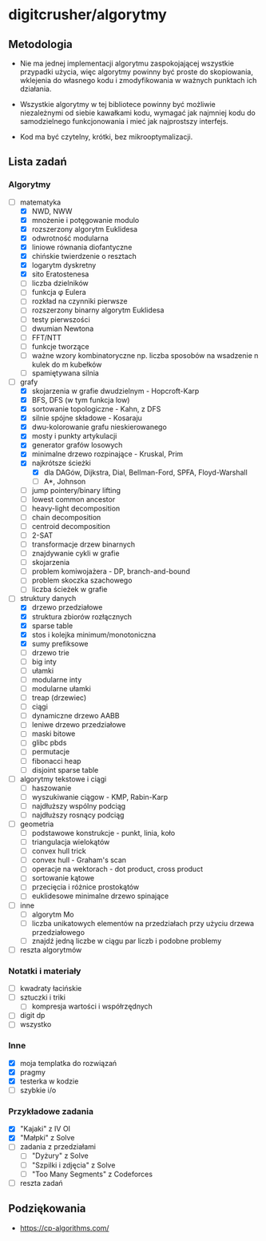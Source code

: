 # digitcrusher/algorytmy

## Metodologia

- Nie ma jednej implementacji algorytmu zaspokojającej wszystkie przypadki użycia, więc algorytmy powinny być proste do skopiowania, wklejenia do własnego kodu i zmodyfikowania w ważnych punktach ich działania.

- Wszystkie algorytmy w tej bibliotece powinny być możliwie niezależnymi od siebie kawałkami kodu, wymagać jak najmniej kodu do samodzielnego funkcjonowania i mieć jak najprostszy interfejs.

- Kod ma być czytelny, krótki, bez mikrooptymalizacji.

## Lista zadań

### Algorytmy

- [ ] matematyka
  - [x] NWD, NWW
  - [x] mnożenie i potęgowanie modulo
  - [x] rozszerzony algorytm Euklidesa
  - [x] odwrotność modularna
  - [x] liniowe równania diofantyczne
  - [x] chińskie twierdzenie o resztach
  - [x] logarytm dyskretny
  - [x] sito Eratostenesa
  - [ ] liczba dzielników
  - [ ] funkcja φ Eulera
  - [ ] rozkład na czynniki pierwsze
  - [ ] rozszerzony binarny algorytm Euklidesa
  - [ ] testy pierwszości
  - [ ] dwumian Newtona
  - [ ] FFT/NTT
  - [ ] funkcje tworzące
  - [ ] ważne wzory kombinatoryczne np. liczba sposobów na wsadzenie n kulek do m kubełków
  - [ ] spamiętywana silnia
- [ ] grafy
  - [x] skojarzenia w grafie dwudzielnym - Hopcroft-Karp
  - [x] BFS, DFS (w tym funkcja low)
  - [x] sortowanie topologiczne - Kahn, z DFS
  - [x] silnie spójne składowe - Kosaraju
  - [x] dwu-kolorowanie grafu nieskierowanego
  - [x] mosty i punkty artykulacji
  - [x] generator grafów losowych
  - [x] minimalne drzewo rozpinające - Kruskal, Prim
  - [x] najkrótsze ścieżki
    - [x] dla DAGów, Dijkstra, Dial, Bellman-Ford, SPFA, Floyd-Warshall
    - [ ] A*, Johnson
  - [ ] jump pointery/binary lifting
  - [ ] lowest common ancestor
  - [ ] heavy-light decomposition
  - [ ] chain decomposition
  - [ ] centroid decomposition
  - [ ] 2-SAT
  - [ ] transformacje drzew binarnych
  - [ ] znajdywanie cykli w grafie
  - [ ] skojarzenia
  - [ ] problem komiwojażera - DP, branch-and-bound
  - [ ] problem skoczka szachowego
  - [ ] liczba ścieżek w grafie
- [ ] struktury danych
  - [x] drzewo przedziałowe
  - [x] struktura zbiorów rozłącznych
  - [x] sparse table
  - [x] stos i kolejka minimum/monotoniczna
  - [x] sumy prefiksowe
  - [ ] drzewo trie
  - [ ] big inty
  - [ ] ułamki
  - [ ] modularne inty
  - [ ] modularne ułamki
  - [ ] treap (drzewiec)
  - [ ] ciągi
  - [ ] dynamiczne drzewo AABB
  - [ ] leniwe drzewo przedziałowe
  - [ ] maski bitowe
  - [ ] glibc pbds
  - [ ] permutacje
  - [ ] fibonacci heap
  - [ ] disjoint sparse table
- [ ] algorytmy tekstowe i ciągi
  - [ ] haszowanie
  - [ ] wyszukiwanie ciągow - KMP, Rabin-Karp
  - [ ] najdłuższy wspólny podciąg
  - [ ] najdłuższy rosnący podciąg
- [ ] geometria
  - [ ] podstawowe konstrukcje - punkt, linia, koło
  - [ ] triangulacja wielokątów
  - [ ] convex hull trick
  - [ ] convex hull - Graham's scan
  - [ ] operacje na wektorach - dot product, cross product
  - [ ] sortowanie kątowe
  - [ ] przecięcia i różnice prostokątów
  - [ ] euklidesowe minimalne drzewo spinające
- [ ] inne
  - [ ] algorytm Mo
  - [ ] liczba unikatowych elementów na przedziałach przy użyciu drzewa przedziałowego
  - [ ] znajdź jedną liczbe w ciągu par liczb i podobne problemy
- [ ] reszta algorytmów

### Notatki i materiały

- [ ] kwadraty łacińskie
- [ ] sztuczki i triki
  - [ ] kompresja wartości i współrzędnych
- [ ] digit dp
- [ ] wszystko

### Inne

- [x] moja templatka do rozwiązań
- [x] pragmy
- [x] testerka w kodzie
- [ ] szybkie i/o

### Przykładowe zadania

- [x] "Kajaki" z IV OI
- [x] "Małpki" z Solve
- [ ] zadania z przedziałami
  - [ ] "Dyżury" z Solve
  - [ ] "Szpilki i zdjęcia" z Solve
  - [ ] "Too Many Segments" z Codeforces
- [ ] reszta zadań

## Podziękowania

- https://cp-algorithms.com/

